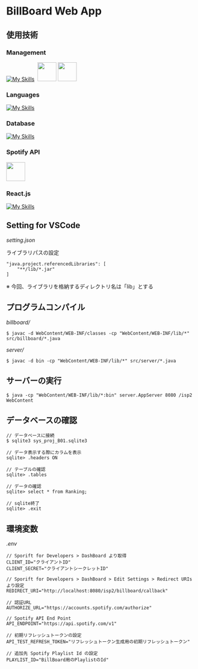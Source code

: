 # BillBoard Web App

## 使用技術

### Management
[![My Skills](https://skillicons.dev/icons?i=github,vscode,discord&theme=dark)](https://skillicons.dev)&nbsp;&nbsp;<img src="https://upload.wikimedia.org/wikipedia/commons/thumb/e/e9/Notion-logo.svg/1200px-Notion-logo.svg.png" style="height:50px;width:50px;">&nbsp;<img src="https://www.g-workspace.jp/wp-content/uploads/Sheets_Product_Icon_512dp.png" style="height:50px;width:50px;">

### Languages
[![My Skills](https://skillicons.dev/icons?i=java,html,css,javascript&theme=dark)](https://skillicons.dev)

### Database
[![My Skills](https://skillicons.dev/icons?i=sqlite&theme=dark)](https://skillicons.dev)

### Spotify API
<img src="https://user-images.githubusercontent.com/61298948/207748534-ab6c47b9-173c-4aaa-b95e-fd59143146b3.png" style="height:50px;width:50px;">

### React.js
[![My Skills](https://skillicons.dev/icons?i=react&theme=dark)](https://skillicons.dev)

## Setting for VSCode
*setting.json*

ライブラリパスの設定
```
"java.project.referencedLibraries": [
    "**/lib/*.jar"
]
```
※ 今回、ライブラリを格納するディレクトリ名は「lib」とする

## プログラムコンパイル
*billboard/*
```
$ javac -d WebContent/WEB-INF/classes -cp "WebContent/WEB-INF/lib/*" src/billboard/*.java
```
*server/*
```
$ javac -d bin -cp "WebContent/WEB-INF/lib/*" src/server/*.java
```

## サーバーの実行
```
$ java -cp "WebContent/WEB-INF/lib/*:bin" server.AppServer 8080 /isp2 WebContent
```


## データベースの確認
```
// データベースに接続
$ sqlite3 sys_proj_B01.sqlite3

// データ表示する際にカラムを表示
sqlite> .headers ON

// テーブルの確認
sqlite> .tables

// データの確認
sqlite> select * from Ranking;

// sqlite終了
sqlite> .exit
```

## 環境変数
*.env*
```
// Sporift for Developers > DashBoard より取得
CLIENT_ID="クライアントID"
CLIENT_SECRET="クライアントシークレットID"

// Sporift for Developers > DashBoard > Edit Settings > Redirect URIs より設定
REDIRECT_URI="http://localhost:8080/isp2/billboard/callback"

// 認証URL
AUTHORIZE_URL="https://accounts.spotify.com/authorize"

// Spotify API End Point
API_ENDPOINT="https://api.spotify.com/v1"

// 初期リフレッシュトークンの設定
API_TEST_REFRESH_TOKEN="リフレッシュトークン生成用の初期リフレッシュトークン"

// 追加先 Spotify Playlist Id の設定
PLAYLIST_ID="BillBoard用のPlaylistのId"
```
